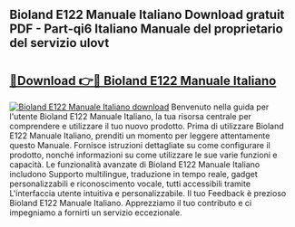 ## Bioland E122 Manuale Italiano Download gratuit PDF - Part-qi6 Italiano Manuale del proprietario del servizio ulovt

# <h2><a href="http://dfb7inm.blite.top/?on=Bioland+E122+Manuale+Italiano">🔗Download 👉🔴 Bioland E122 Manuale Italiano</a></h2>

[![Bioland E122 Manuale Italiano download](https://i.imgur.com/lujVjoI.png)](http://dfb7inm.blite.top/?on=Bioland+E122+Manuale+Italiano)
Benvenuto nella guida per l'utente Bioland E122 Manuale Italiano, la tua risorsa centrale per comprendere e utilizzare il tuo nuovo prodotto. Prima di utilizzare Bioland E122 Manuale Italiano, prenditi un momento per leggere attentamente questo Manuale. Fornisce istruzioni dettagliate su come configurare il prodotto, nonché informazioni su come utilizzare le sue varie funzioni e capacità. Le funzionalità avanzate di Bioland E122 Manuale Italiano includono Supporto multilingue, traduzione in tempo reale, gadget personalizzabili e riconoscimento vocale, tutti accessibili tramite L'interfaccia utente intuitiva e personalizzabile. Il tuo Feedback è prezioso Bioland E122 Manuale Italiano. Apprezziamo il tuo contributo e ci impegniamo a fornirti un servizio eccezionale.
